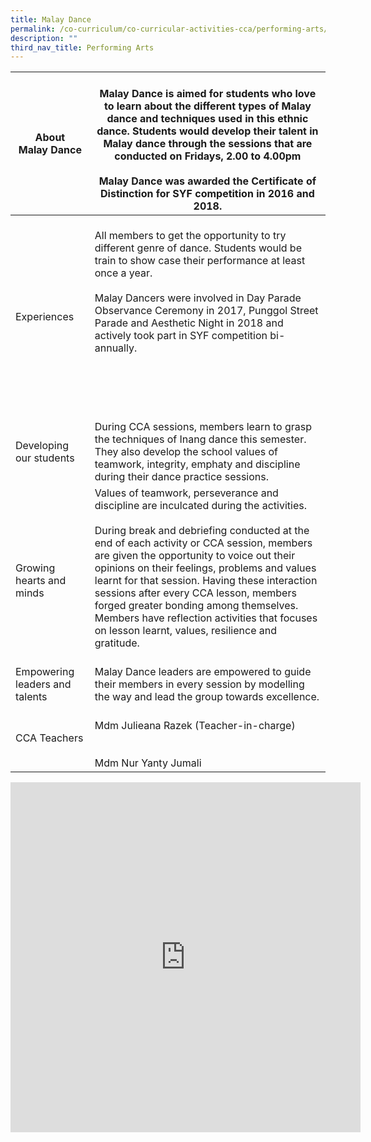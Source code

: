 ```yaml
---
title: Malay Dance
permalink: /co-curriculum/co-curricular-activities-cca/performing-arts/malay-dance
description: ""
third_nav_title: Performing Arts
---
```

<table class="tg">
<thead>
  <tr>
    <th class="tg-dafn">About<br>Malay Dance<br> </th>
    <th class="tg-u05r"><br>Malay Dance  is aimed for students who love to learn about the different types of Malay dance and techniques used in this ethnic dance.  Students would develop their talent in Malay dance through the sessions that are conducted on Fridays, 2.00 to 4.00pm<br><br>Malay Dance was  awarded the Certificate of Distinction for SYF competition in 2016 and 2018.<br></th>
  </tr>
</thead>
<tbody>
  <tr>
    <td class="tg-dafn">Experiences</td>
    <td class="tg-u05r"><br>All members to get the opportunity to try different genre of dance. Students would be train to show case their performance at least once a year.<br><br>Malay Dancers were involved  in Day Parade Observance Ceremony in 2017, Punggol Street Parade and Aesthetic Night in 2018 and actively took part in SYF competition bi-annually.<br><br><br><br><br><br></td>
  </tr>
  <tr>
    <td class="tg-dafn">Developing our students</td>
    <td class="tg-u05r">During CCA sessions, members learn to  grasp the techniques of Inang dance this semester.  They also develop the school values of teamwork, integrity, emphaty and discipline during their dance practice sessions.  </td>
  </tr>
  <tr>
    <td class="tg-u05r"><br>Growing hearts and minds</td>
    <td class="tg-u05r">Values of teamwork, perseverance and discipline are inculcated during the activities.<br><br>During break and debriefing  conducted at the end of each activity or CCA session, members are given the opportunity to voice out their opinions on their feelings, problems and values learnt for that session.  Having these interaction sessions after every CCA lesson, members forged greater bonding among themselves.<br>Members have reflection activities that focuses on lesson learnt, values, resilience and  gratitude.<br><br></td>
  </tr>
  <tr>
    <td class="tg-dafn">Empowering leaders and talents</td>
    <td class="tg-u05r">Malay Dance leaders are empowered to guide their members in every session  by modelling the way and lead the group towards excellence.<br></td>
  </tr>
  <tr>
    <td class="tg-dafn">CCA Teachers</td>
    <td class="tg-u05r"><br>Mdm Julieana Razek (Teacher-in-charge)<br><br><br>Mdm Nur Yanty Jumali</td>
  </tr>
</tbody>
</table>

<iframe allowfullscreen="true" height="560" width="560" frameborder="0" src="https://docs.google.com/presentation/d/e/2PACX-1vQbFEx0gMG2_YQKlJjycxPI8d8V4FejvBDSYiq3FJfmx_3BQ2glMacEBMVotvzWXaJtBKtZ6-4ALoY_/embed?start=true&amp;loop=true&amp;delayms=3000"></iframe>